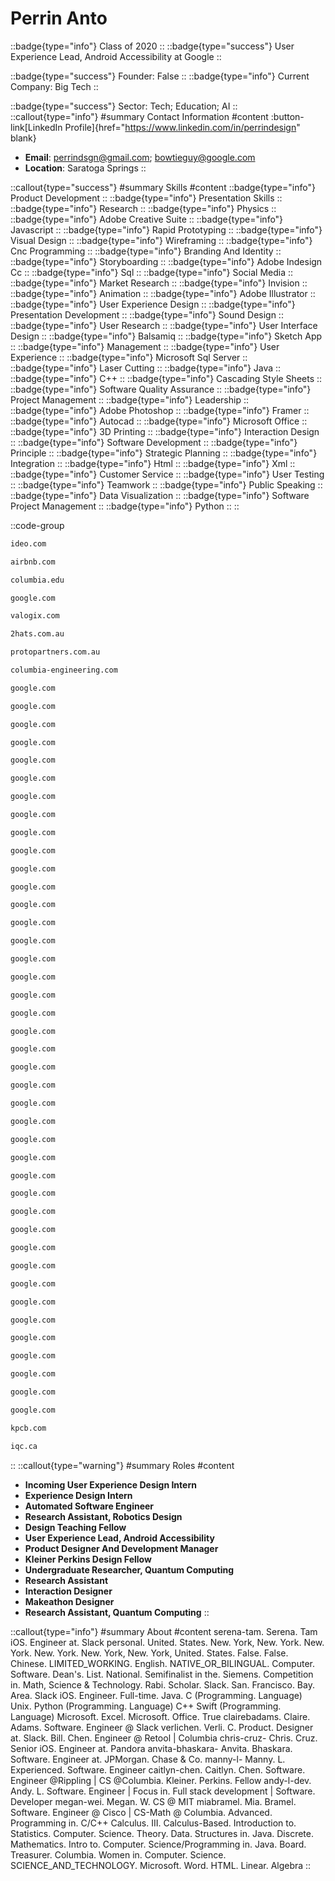 # Perrin Anto
::badge{type="info"}
Class of 2020
::
::badge{type="success"}
User Experience Lead, Android Accessibility at Google
::

::badge{type="success"}
Founder: False
::
::badge{type="info"}
Current Company: Big Tech
::

::badge{type="success"}
Sector: Tech; Education; AI
::
::callout{type="info"}
#summary
Contact Information
#content
:button-link[LinkedIn Profile]{href="https://www.linkedin.com/in/perrindesign" blank}
- **Email**: perrindsgn@gmail.com; bowtieguy@google.com
- **Location**: Saratoga Springs
::

::callout{type="success"}
#summary
Skills
#content
::badge{type="info"}
Product Development
::
::badge{type="info"}
Presentation Skills
::
::badge{type="info"}
Research
::
::badge{type="info"}
Physics
::
::badge{type="info"}
Adobe Creative Suite
::
::badge{type="info"}
Javascript
::
::badge{type="info"}
Rapid Prototyping
::
::badge{type="info"}
Visual Design
::
::badge{type="info"}
Wireframing
::
::badge{type="info"}
Cnc Programming
::
::badge{type="info"}
Branding And Identity
::
::badge{type="info"}
Storyboarding
::
::badge{type="info"}
Adobe Indesign Cc
::
::badge{type="info"}
Sql
::
::badge{type="info"}
Social Media
::
::badge{type="info"}
Market Research
::
::badge{type="info"}
Invision
::
::badge{type="info"}
Animation
::
::badge{type="info"}
Adobe Illustrator
::
::badge{type="info"}
User Experience Design
::
::badge{type="info"}
Presentation Development
::
::badge{type="info"}
Sound Design
::
::badge{type="info"}
User Research
::
::badge{type="info"}
User Interface Design
::
::badge{type="info"}
Balsamiq
::
::badge{type="info"}
Sketch App
::
::badge{type="info"}
Management
::
::badge{type="info"}
User Experience
::
::badge{type="info"}
Microsoft Sql Server
::
::badge{type="info"}
Laser Cutting
::
::badge{type="info"}
Java
::
::badge{type="info"}
C++
::
::badge{type="info"}
Cascading Style Sheets
::
::badge{type="info"}
Software Quality Assurance
::
::badge{type="info"}
Project Management
::
::badge{type="info"}
Leadership
::
::badge{type="info"}
Adobe Photoshop
::
::badge{type="info"}
Framer
::
::badge{type="info"}
Autocad
::
::badge{type="info"}
Microsoft Office
::
::badge{type="info"}
3D Printing
::
::badge{type="info"}
Interaction Design
::
::badge{type="info"}
Software Development
::
::badge{type="info"}
Principle
::
::badge{type="info"}
Strategic Planning
::
::badge{type="info"}
Integration
::
::badge{type="info"}
Html
::
::badge{type="info"}
Xml
::
::badge{type="info"}
Customer Service
::
::badge{type="info"}
User Testing
::
::badge{type="info"}
Teamwork
::
::badge{type="info"}
Public Speaking
::
::badge{type="info"}
Data Visualization
::
::badge{type="info"}
Software Project Management
::
::badge{type="info"}
Python
::
::

::code-group
```bash [IDEO]
ideo.com
```
```bash [Airbnb]
airbnb.com
```
```bash [Columbia University]
columbia.edu
```
```bash [Google]
google.com
```
```bash [Valogix]
valogix.com
```
```bash [2hats]
2hats.com.au
```
```bash [Proto Partners]
protopartners.com.au
```
```bash [Columbia Engineering and Services]
columbia-engineering.com
```
```bash [Google]
google.com
```
```bash [Google]
google.com
```
```bash [Google]
google.com
```
```bash [Google]
google.com
```
```bash [Google]
google.com
```
```bash [Google]
google.com
```
```bash [Google]
google.com
```
```bash [Google]
google.com
```
```bash [Google]
google.com
```
```bash [Google]
google.com
```
```bash [Google]
google.com
```
```bash [Google]
google.com
```
```bash [Google]
google.com
```
```bash [Google]
google.com
```
```bash [Google]
google.com
```
```bash [Google]
google.com
```
```bash [Google]
google.com
```
```bash [Google]
google.com
```
```bash [Google]
google.com
```
```bash [Google]
google.com
```
```bash [Google]
google.com
```
```bash [Google]
google.com
```
```bash [Google]
google.com
```
```bash [Google]
google.com
```
```bash [Google]
google.com
```
```bash [Google]
google.com
```
```bash [Google]
google.com
```
```bash [Google]
google.com
```
```bash [Google]
google.com
```
```bash [Google]
google.com
```
```bash [Google]
google.com
```
```bash [Google]
google.com
```
```bash [Google]
google.com
```
```bash [Google]
google.com
```
```bash [Google]
google.com
```
```bash [Google]
google.com
```
```bash [Google]
google.com
```
```bash [Google]
google.com
```
```bash [Google]
google.com
```
```bash [Google]
google.com
```
```bash [Google]
google.com
```
```bash [Kleiner Perkins Caufield & Byers]
kpcb.com
```
```bash [Institute For Quantum Computing]
iqc.ca
```
::
::callout{type="warning"}
#summary
Roles
#content
- **Incoming User Experience Design Intern**
- **Experience Design Intern**
- **Automated Software Engineer**
- **Research Assistant, Robotics Design**
- **Design Teaching Fellow**
- **User Experience Lead, Android Accessibility**
- **Product Designer And Development Manager**
- **Kleiner Perkins Design Fellow**
- **Undergraduate Researcher, Quantum Computing**
- **Research Assistant**
- **Interaction Designer**
- **Makeathon Designer**
- **Research Assistant, Quantum Computing**
::

::callout{type="info"}
#summary
About
#content
serena-tam. Serena. Tam iOS. Engineer at. Slack personal. United. States. New. York, New. York. New. York. New. York. New. York, New. York, United. States. False. False. Chinese. LIMITED_WORKING. English. NATIVE_OR_BILINGUAL. Computer. Software. Dean's. List. National. Semifinalist in the. Siemens. Competition in. Math, Science & Technology. Rabi. Scholar. Slack. San. Francisco. Bay. Area. Slack iOS. Engineer. Full-time. Java. C (Programming. Language) Unix. Python (Programming. Language) C++ Swift (Programming. Language) Microsoft. Excel. Microsoft. Office. True clairebadams. Claire. Adams. Software. Engineer @ Slack verlichen. Verli. C. Product. Designer at. Slack. Bill. Chen. Engineer @ Retool | Columbia chris-cruz- Chris. Cruz. Senior iOS. Engineer at. Pandora anvita-bhaskara- Anvita. Bhaskara. Software. Engineer at. JPMorgan. Chase & Co. manny-l- Manny. L. Experienced. Software. Engineer caitlyn-chen. Caitlyn. Chen. Software. Engineer @Rippling | CS @Columbia. Kleiner. Perkins. Fellow andy-l-dev. Andy. L. Software. Engineer | Focus in. Full stack development | Software. Developer megan-wei. Megan. W. CS @ MIT miabramel. Mia. Bramel. Software. Engineer @ Cisco | CS-Math @ Columbia. Advanced. Programming in. C/C++ Calculus. III. Calculus-Based. Introduction to. Statistics. Computer. Science. Theory. Data. Structures in. Java. Discrete. Mathematics. Intro to. Computer. Science/Programming in. Java. Board. Treasurer. Columbia. Women in. Computer. Science. SCIENCE_AND_TECHNOLOGY. Microsoft. Word. HTML. Linear. Algebra
::
